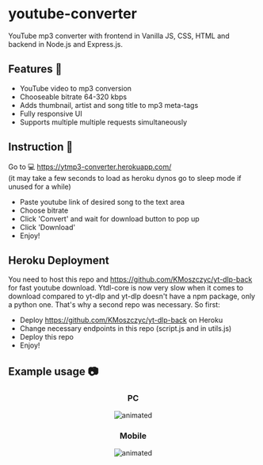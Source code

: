 # youtube-converter
YouTube mp3 converter with frontend in Vanilla JS, CSS, HTML and backend in Node.js and Express.js.

## Features 🎉
- YouTube video to mp3 conversion
- Chooseable bitrate 64-320 kbps
- Adds thumbnail, artist and song title to mp3 meta-tags 
- Fully responsive UI
- Supports multiple multiple requests simultaneously

## Instruction 📄
Go to
💻 https://ytmp3-converter.herokuapp.com/  
(it may take a few seconds to load as heroku dynos go to sleep mode if unused for a while)

- Paste youtube link of desired song to the text area  
- Choose bitrate
- Click 'Convert' and wait for download button to pop up  
- Click 'Download'  
- Enjoy!  

## Heroku Deployment
You need to host this repo and https://github.com/KMoszczyc/yt-dlp-back for fast youtube download. Ytdl-core is now very slow when it comes to download compared to yt-dlp and
yt-dlp doesn't have a npm package, only a python one. That's why a second repo was necessary.
So first:
- Deploy https://github.com/KMoszczyc/yt-dlp-back on Heroku
- Change necessary endpoints in this repo (script.js and in utils.js)
- Deploy this repo
- Enjoy!

## Example usage 📷

<div align="center">
  <h3>PC</h3>
  <img src="https://user-images.githubusercontent.com/61971053/130526310-fda2fea3-57d1-4a26-87c8-8699ee659606.gif" alt="animated" />
</div>

<div align="center">
  <h3>Mobile</h3>
  <img src="https://user-images.githubusercontent.com/61971053/130527180-3d81e063-ca35-43be-9a65-92094500c9a4.gif" alt="animated" />
</div


